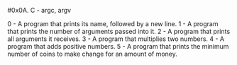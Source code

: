 #0x0A. C - argc, argv

0 - A program that prints its name, followed by a new line.
1 - A program that prints the number of arguments passed into it.
2 - A program that prints all arguments it receives.
3 - A program that multiplies two numbers.
4 - A program that adds positive numbers.
5 - A program that prints the minimum number of coins to make change for an amount of money.
